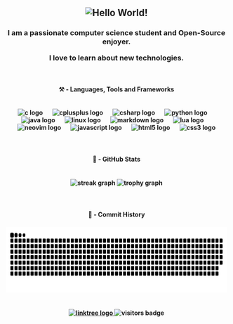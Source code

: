 <h2 align="center">
<img src="https://readme-typing-svg.herokuapp.com/?font=JetBrains+Mono&color=d08770&size=35&center=true&vCenter=true&width=500&height=70&duration=4000&lines=Hello,+World!" alt="Hello World!" />
</h2>

<h3 align="center">
I am a passionate computer science student and Open-Source enjoyer.

I love to learn about new technologies.
</h3>

<br clear="both">

<div align="center">
<h4>⚒️ - Languages, Tools and Frameworks<h4>
  <br>
  <img src="https://skillicons.dev/icons?i=c" height="40" alt="c logo" />
  <img width="15" />
  <img src="https://skillicons.dev/icons?i=cpp" height="40" alt="cplusplus logo" />
  <img width="15" />
  <img src="https://skillicons.dev/icons?i=cs" height="40" alt="csharp logo" />
  <img width="15" />
  <img src="https://skillicons.dev/icons?i=py" height="40" alt="python logo" />
  <img width="15" />
  <img src="https://skillicons.dev/icons?i=java" height="40" alt="java logo" />
  <img width="15" />
  <img src="https://skillicons.dev/icons?i=linux" height="40" alt="linux logo" />
  <img width="15" />
  <img src="https://skillicons.dev/icons?i=md" height="40" alt="markdown logo" />
  <img width="15" />
  <img src="https://skillicons.dev/icons?i=lua" height="40" alt="lua logo" />
  <img width="15" />
  <img src="https://skillicons.dev/icons?i=neovim" height="40" alt="neovim logo" />
  <img width="15" />
  <img src="https://skillicons.dev/icons?i=js" height="40" alt="javascript logo"  />
  <img width="15" />
  <img src="https://skillicons.dev/icons?i=html" height="40" alt="html5 logo"  />
  <img width="15" />
  <img src="https://skillicons.dev/icons?i=css" height="40" alt="css3 logo" />
</div>

<br clear="both">

<div align="center">
<h4>🔭 - GitHub Stats<h4>
  <br>
  <img src="https://streak-stats.demolab.com/?user=RoyalGhost13&locale=en&mode=daily&theme=nord&hide_border=true&border_radius=8&date_format=j%20M%5B%20Y%5D&order=3" height="150" alt="streak graph"  />
  <img src="https://github-profile-trophy.vercel.app?username=RoyalGhost13&theme=nord&column=2&row=1&margin-w=3&margin-h=12&no-bg=false&no-frame=true&order=4" height="150" alt="trophy graph"  />
</div>

<br clear="both">

<div align="center">
<h4>🐍 - Commit History<h4>
<img src="https://raw.githubusercontent.com/RoyalGhost13/RoyalGhost13/output/snake.svg" alt="Snake animation" height="150" />

<br clear="both">
<br>
<br>

<div align="center">
  <a href="https://linktr.ee/RoyalGhost13">
    <img src="https://img.shields.io/static/v1?message=My+Linktree&logo=linktree&label=&color=1de9b6&logoColor=white&labelColor=&style=flat" height="20" alt="linktree logo" />
  </a>
  <img src="https://visitor-badge.laobi.icu/badge?page_id=RoyalGhost13.RoyalGhost13&left_color=steelblue&right_color=slategray&left_text=Visitors"height="20" alt="visitors badge" />
</div>
